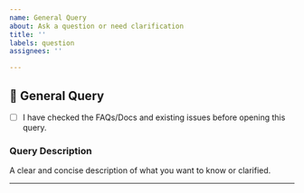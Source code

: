 ```yaml
---
name: General Query
about: Ask a question or need clarification
title: ''
labels: question
assignees: ''

---
```


## 🤔 General Query

* [ ] I have checked the FAQs/Docs and existing issues before opening this query.

### Query Description

A clear and concise description of what you want to know or clarified.

---
